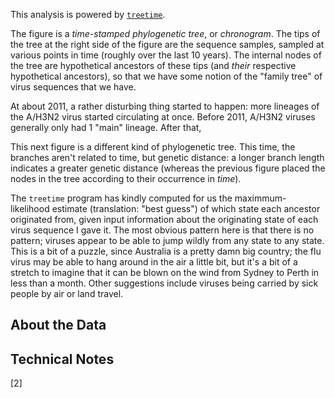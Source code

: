 This analysis is powered by [`treetime`](https://github.com/neherlab/treetime).

The figure is a *time-stamped phylogenetic tree*, or *chronogram*. The tips of the tree at the right side of the figure are the sequence samples, sampled at various points in time (roughly over the last 10 years). The internal nodes of the tree are hypothetical ancestors of these tips (and *their* respective hypothetical ancestors), so that we have some notion of the "family tree" of virus sequences that we have.

At about 2011, a rather disturbing thing started to happen: more lineages of the A/H3N2 virus started circulating at once. Before 2011, A/H3N2 viruses generally only had 1 "main" lineage. After that,



This next figure is a different kind of phylogenetic tree. This time, the branches aren't related to time, but genetic distance: a longer branch length indicates a greater genetic distance (whereas the previous figure placed the nodes in the tree according to their occurrence in *time*).

The `treetime` program has kindly computed for us the maximmum-likelihood estimate (translation: "best guess") of which state each ancestor originated from, given input information about the originating state of each virus sequence I gave it. The most obvious pattern here is that there is no pattern; viruses appear to be able to jump wildly from any state to any state. This is a bit of a puzzle, since Australia is a pretty damn big country; the flu virus may be able to hang around in the air a little bit, but it's a bit of a stretch to imagine that it can be blown on the wind from Sydney to Perth in less than a month. Other suggestions include viruses being carried by sick people by air or land travel.

## About the Data

## Technical Notes

[2] 
